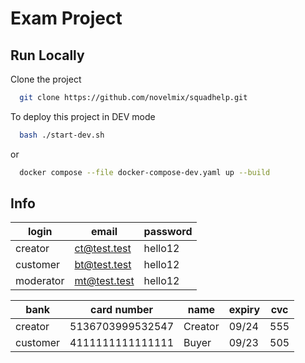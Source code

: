 # Exam Project
## Run Locally
Clone the project
```bash
  git clone https://github.com/novelmix/squadhelp.git
```
To deploy this project in DEV mode
```bash
  bash ./start-dev.sh
```
or
```bash
  docker compose --file docker-compose-dev.yaml up --build
```
## Info
|     login     |     email     |    password   |
| ------------- | ------------- | ------------- |
| creator       | ct@test.test  | hello12       |
| customer      | bt@test.test  | hello12       |
| moderator     | mt@test.test  | hello12       |

|     bank      |    card number    |      name     | expiry | cvc |
| ------------- | -------------     | ------------- | ------ | --- |
| creator       | 5136703999532547  | Creator       | 09/24  | 555 |
| customer      | 4111111111111111  | Buyer         | 09/23  | 505 |